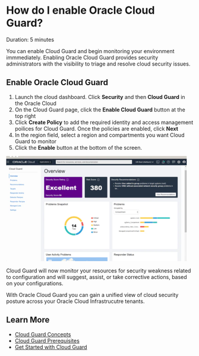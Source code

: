 # How do I enable Oracle Cloud Guard?
Duration: 5 minutes

You can enable Cloud Guard and begin monitoring your environment immmediately. Enabling Oracle Cloud Guard provides security administrators with the visibility to triage and resolve cloud security issues.

## Enable Oracle Cloud Guard
1. Launch the cloud dashboard. Click <b>Security</b> and then <b>Cloud Guard</b> in the Oracle Cloud
2. On the Cloud Guard page, click the <b>Enable Cloud Guard</b> button at the top right
3. Click <b>Create Policy</b> to add the required identity and access management poilices for Cloud Guard. Once the policies are enabled, click <b>Next</b>
4. In the region field, select a region and compartments you want Cloud Guard to monitor 
5. Click the <b>Enable</b> button at the bottom of the screen. 


![Oracle Cloud Guard Dashboard](images/cloudguarddash.png)

Cloud Guard will now monitor your resources for security weakness related to configuration and will suggest, assist, or take corrective actions, based on your configurations. 

With Oracle Cloud Guard you can gain a unified view of cloud security posture across your Oracle Cloud Infrastrucutre tenants.


## Learn More

* [Cloud Guard Concepts](https://docs.oracle.com/en-us/iaas/cloud-guard/using/cg-concepts.htm)
* [Cloud Guard Prerequisites](https://docs.oracle.com/en-us/iaas/cloud-guard/using/prerequisites.htm)
* [Get Started with Cloud Guard](https://docs.oracle.com/en-us/iaas/cloud-guard/using/part-start.htm)



